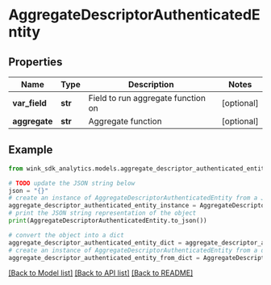 # AggregateDescriptorAuthenticatedEntity


## Properties

Name | Type | Description | Notes
------------ | ------------- | ------------- | -------------
**var_field** | **str** | Field to run aggregate function on | [optional] 
**aggregate** | **str** | Aggregate function | [optional] 

## Example

```python
from wink_sdk_analytics.models.aggregate_descriptor_authenticated_entity import AggregateDescriptorAuthenticatedEntity

# TODO update the JSON string below
json = "{}"
# create an instance of AggregateDescriptorAuthenticatedEntity from a JSON string
aggregate_descriptor_authenticated_entity_instance = AggregateDescriptorAuthenticatedEntity.from_json(json)
# print the JSON string representation of the object
print(AggregateDescriptorAuthenticatedEntity.to_json())

# convert the object into a dict
aggregate_descriptor_authenticated_entity_dict = aggregate_descriptor_authenticated_entity_instance.to_dict()
# create an instance of AggregateDescriptorAuthenticatedEntity from a dict
aggregate_descriptor_authenticated_entity_from_dict = AggregateDescriptorAuthenticatedEntity.from_dict(aggregate_descriptor_authenticated_entity_dict)
```
[[Back to Model list]](../README.md#documentation-for-models) [[Back to API list]](../README.md#documentation-for-api-endpoints) [[Back to README]](../README.md)


